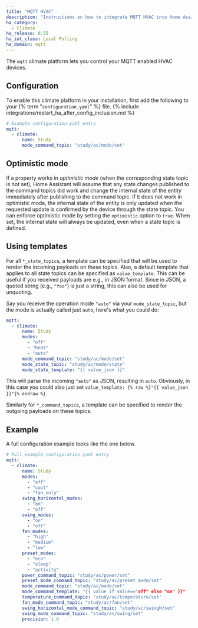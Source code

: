 ```yaml
---
title: "MQTT HVAC"
description: "Instructions on how to integrate MQTT HVAC into Home Assistant."
ha_category:
  - Climate
ha_release: 0.55
ha_iot_class: Local Polling
ha_domain: mqtt
---
```


The `mqtt` climate platform lets you control your MQTT enabled HVAC devices.

## Configuration

To enable this climate platform in your installation, first add the following to your {% term "`configuration.yaml`" %} file.
{% include integrations/restart_ha_after_config_inclusion.md %}

```yaml
# Example configuration.yaml entry
mqtt:
  - climate:
      name: Study
      mode_command_topic: "study/ac/mode/set"
```


## Optimistic mode

If a property works in *optimistic mode* (when the corresponding state topic is not set), Home Assistant will assume that any state changes published to the command topics did work and change the internal state of the entity immediately after publishing to the command topic. If it does not work in optimistic mode, the internal state of the entity is only updated when the requested update is confirmed by the device through the state topic. You can enforce optimistic mode by setting the `optimistic` option to `true`. When set, the internal state will always be updated, even when a state topic is defined.

## Using templates

For all `*_state_topic`s, a template can be specified that will be used to render the incoming payloads on these topics. Also, a default template that applies to all state topics can be specified as `value_template`. This can be useful if you received payloads are e.g., in JSON format. Since in JSON, a quoted string (e.g., `"foo"`) is just a string, this can also be used for unquoting.

Say you receive the operation mode `"auto"` via your `mode_state_topic`, but the mode is actually called just `auto`, here's what you could do:


```yaml
mqtt:
  - climate:
      name: Study
      modes:
        - "off"
        - "heat"
        - "auto"
      mode_command_topic: "study/ac/mode/set"
      mode_state_topic: "study/ac/mode/state"
      mode_state_template: "{{ value_json }}"
```


This will parse the incoming `"auto"` as JSON, resulting in `auto`. Obviously, in this case you could also just set `value_template: {% raw %}"{{ value_json }}"{% endraw %}`.

Similarly for `*_command_topic`s, a template can be specified to render the outgoing payloads on these topics.

## Example

A full configuration example looks like the one below.


```yaml
# Full example configuration.yaml entry
mqtt:
  - climate:
      name: Study
      modes:
        - "off"
        - "cool"
        - "fan_only"
      swing_horizontal_modes:
        - "on"
        - "off"
      swing_modes:
        - "on"
        - "off"
      fan_modes:
        - "high"
        - "medium"
        - "low"
      preset_modes:
        - "eco"
        - "sleep"
        - "activity"
      power_command_topic: "study/ac/power/set"
      preset_mode_command_topic: "study/ac/preset_mode/set"
      mode_command_topic: "study/ac/mode/set"
      mode_command_template: "{{ value if value=="off" else "on" }}"
      temperature_command_topic: "study/ac/temperature/set"
      fan_mode_command_topic: "study/ac/fan/set"
      swing_horizontal_mode_command_topic: "study/ac/swingH/set"
      swing_mode_command_topic: "study/ac/swing/set"
      precision: 1.0
```

